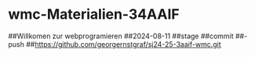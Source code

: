# wmc-Materialien-34AAIF
##Willkomen zur webprogramieren 
##2024-08-11
##stage
##commit 
##-push
##https://github.com/georgernstgraf/sj24-25-3aaif-wmc.git